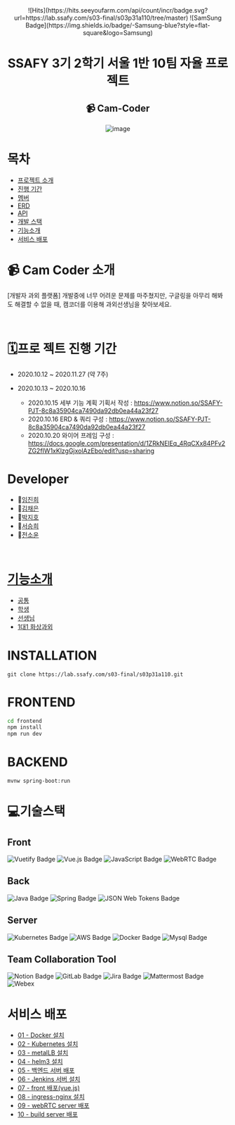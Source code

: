 <div align=center>
![Hits](https://hits.seeyoufarm.com/api/count/incr/badge.svg?url=https://lab.ssafy.com/s03-final/s03p31a110/tree/master)
![SamSung Badge](https://img.shields.io/badge/-Samsung-blue?style=flat-square&logo=Samsung) <br>

# SSAFY 3기 2학기 서울 1반 10팀 자율 프로젝트
## 📹 Cam-Coder

![image](https://user-images.githubusercontent.com/50106311/99208608-4ce52d00-2804-11eb-9210-a5fd2906b1cc.png)

</div>

# 목차
- [프로젝트 소개](#cam-coder-소개)
- [진행 기간](#프로-젝트-진행-기간)
- [멤버](#Developer)
- [ERD](#ERD)
- [API](#API) 
- [개발 스택](#기술스택)
- [기능소개](#기능소개)
- [서비스 배포](#서비스-배포)

# 📹 Cam Coder 소개
[개발자 과외 플랫폼]
개발중에 너무 어려운 문제를 마주쳤지만, 구글링을 아무리 해봐도 해결할 수 없을 때, 
캠코더를 이용해 과외선생님을 찾아보세요.

<br>


# 🗓프로 젝트 진행 기간
- 2020.10.12 ~ 2020.11.27 (약 7주)

- 2020.10.13 ~ 2020.10.16
    - 2020.10.15 세부 기능 계획
    기획서 작성 : https://www.notion.so/SSAFY-PJT-8c8a35904ca7490da92db0ea44a23f27
    - 2020.10.16 ERD & 쿼리
    구성 : https://www.notion.so/SSAFY-PJT-8c8a35904ca7490da92db0ea44a23f27
    - 2020.10.20 와이어 프레임
    구성 : https://docs.google.com/presentation/d/1ZRkNElEq_4RqCXx84PFv2ZG2fIW1xKlzgGjxolAzEbo/edit?usp=sharing


# Developer

- 🙋[임진희](https://lab.ssafy.com/jinhee6340)
- 🙆[김채은](https://lab.ssafy.com/fairy037)
- 🧑[박지호](https://lab.ssafy.com/wlgh325)
- 🙎[서승희](https://lab.ssafy.com/pucca94)
- 💁️[전소윤](https://lab.ssafy.com/twoposition)

<br>

# [기능소개](./doc/explain-function.md)
- [공통](./doc/explain-function.md#공통)
- [학생](./doc/explain-function.md#학생)
- [선생님](./doc/explain-function.md#선생님)
- [1대1 화상과외](./doc/explain-function.md#1대1-화상-과외)

<!--# ERD -->
<!--![image](https://user-images.githubusercontent.com/50106311/96872564-c19ba480-14ae-11eb-994b-dfb4969d5e86.png)-->

<!--# API-->
<!--![image](https://user-images.githubusercontent.com/50106311/96872899-2ce57680-14af-11eb-8561-fb05ed1855c1.png)-->

# INSTALLATION

```
git clone https://lab.ssafy.com/s03-final/s03p31a110.git
```

# FRONTEND

```sh
cd frontend
npm install
npm run dev
```
# BACKEND

```sh
mvnw spring-boot:run
```

# 💻기술스택

## Front
![Vuetify Badge](https://img.shields.io/badge/-Vuetify-black?style=flat-square&logo=Vuetify)
![Vue.js Badge](https://img.shields.io/badge/-Vue.js-green?style=flat-square&logo=Vue.js)
![JavaScript Badge](https://img.shields.io/badge/-JavaScript-yellow?style=flat-square&logo=JavaScript)
![WebRTC Badge](https://img.shields.io/badge/-WebRTC-important?style=flat-square&logo=WebRTC)

## Back
![Java Badge](https://img.shields.io/badge/-Java-orange?style=flat-square&logo=Java)
![Spring Badge](https://img.shields.io/badge/-SpringBoot3.0.6-brightgreen?style=flat-square&logo=Spring)
![JSON Web Tokens Badge](https://img.shields.io/badge/-JWT-black?style=flat-square&logo=Json-Web-Tokens)

## Server
![Kubernetes Badge](https://img.shields.io/badge/-Kubernetes-black?style=flat-square&logo=Kubernetes)
![AWS Badge](https://img.shields.io/badge/-aws-blue?style=flat-square&logo=Amazon-AWS)
![Docker Badge](https://img.shields.io/badge/-Docker-lightblue?style=flat-square&logo=Docker)
![Mysql Badge](https://img.shields.io/badge/-Mysql-9cf?style=flat-square&logo=Mysql)

## Team Collaboration Tool
![Notion Badge](https://img.shields.io/badge/-Notion-informational?style=flat-square&logo=Notion)
![GitLab Badge](https://img.shields.io/badge/-GitLab-black?style=flat-square&logo=GitLab)
![Jira Badge](https://img.shields.io/badge/-Jira-lightgray?style=flat-square&logo=Jira)
![Mattermost Badge](https://img.shields.io/badge/-Mattermost-blue?style=flat-square&logo=Mattermost)
![Webex](https://img.shields.io/badge/-Webex-blueviolet?style=flat-square)



# 서비스 배포
- [01 - Docker 설치](./doc/deploy/docker-설치.md)
- [02 - Kubernetes 설치](./doc/deploy/k8s-설치.md)
- [03 - metalLB 설치](./doc/deploy/metalLB-설치.md)
- [04 - helm3 설치](./doc/deploy/helm-설치.md)
- [05 - 백엔드 서버 배포](./doc/deploy/spring-배포.md)
- [06 - Jenkins 서버 설치](./doc/deploy/jenkins-설치.md)
- [07 - front 배포(vue.js)](./doc/deploy/front-배포.md)
- [08 - ingress-nginx 설치](./doc/deploy/ingress-nginx-설치.md)
- [09 - webRTC server 배포](./doc/deploy/webRTC-server-배포.md)
- [10 - build server 배포](./doc/deploy/build-server-배포.md)